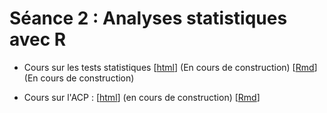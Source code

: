 # Séance 2 : Analyses statistiques avec R

- Cours sur les tests statistiques
[[html](IntroStat.html)] (En cours de construction)
[[Rmd](https://raw.githubusercontent.com/DU-Bii/module-3-Stat-R/master/seance_2/IntroStat.Rmd)] (En cours de construction)

- Cours sur l'ACP :
[[html](PCA_PCoA_Intro.html)] (en cours de construction)
[[Rmd](https://raw.githubusercontent.com/DU-Bii/module-3-Stat-R/master/seance_2/PCA_PCoA_Intro.Rmd)]

